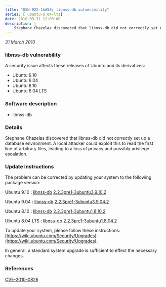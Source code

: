 ```yaml
---
title: "USN-922-1&#58; libnss-db vulnerability"
series: [ ubuntu-8.04-lts]
date: 2010-03-31 12:00:00
description: |
    Stephane Chazelas discovered that libnss-db did not correctly set up a database environment.  A local attacker could exploit this to read the first line of arbitrary files, leading to a loss of privacy and possibly privilege escalation. 
--- 
```

 
 

*31 March 2010*

### libnss-db vulnerability

A security issue affects these releases of Ubuntu and its derivatives:

* Ubuntu 9.10
* Ubuntu 9.04
* Ubuntu 8.10
* Ubuntu 8.04 LTS

### Software description

* libnss-db 

### Details

Stephane Chazelas discovered that libnss-db did not correctly set up a database environment. A local attacker could exploit this to read the first line of arbitrary files, leading to a loss of privacy and possibly privilege escalation. 

### Update instructions

The problem can be corrected by updating your system to the following package version:

Ubuntu 9.10
 : [libnss-db](https://launchpad.net/ubuntu/+source/libnss-db) <span> [2.2.3pre1-3ubuntu3.9.10.2](https://launchpad.net/ubuntu/+source/libnss-db/2.2.3pre1-3ubuntu3.9.10.2) </span> 

Ubuntu 9.04
 : [libnss-db](https://launchpad.net/ubuntu/+source/libnss-db) <span> [2.2.3pre1-3ubuntu3.9.04.2](https://launchpad.net/ubuntu/+source/libnss-db/2.2.3pre1-3ubuntu3.9.04.2) </span> 

Ubuntu 8.10
 : [libnss-db](https://launchpad.net/ubuntu/+source/libnss-db) <span> [2.2.3pre1-3ubuntu1.8.10.2](https://launchpad.net/ubuntu/+source/libnss-db/2.2.3pre1-3ubuntu1.8.10.2) </span> 

Ubuntu 8.04 LTS
 : [libnss-db](https://launchpad.net/ubuntu/+source/libnss-db) <span> [2.2.3pre1-3ubuntu1.8.04.2](https://launchpad.net/ubuntu/+source/libnss-db/2.2.3pre1-3ubuntu1.8.04.2) </span> 

To update your system, please follow these instructions: [https://wiki.ubuntu.com/Security/Upgrades](https://wiki.ubuntu.com/Security/Upgrades).

In general, a standard system upgrade is sufficient to effect the necessary changes. 

### References

 
 [CVE-2010-0826](http://people.ubuntu.com/~ubuntu-security/cve/CVE-2010-0826)
 

